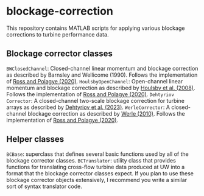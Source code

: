 # blockage-correction
This repository contains MATLAB scripts for applying various blockage corrections to turbine performance data.

## Blockage corrector classes
`BWClosedChannel`: Closed-channel linear momentum and blockage correction as described by Barnsley and Wellicome (1990). Follows the implementation of [Ross and Polagye (2020)](https://doi.org/10.1016/j.renene.2020.01.135).
`HoulsbyOpenChannel`: Open-channel linear momentum and blockage correction as described by [Houlsby et al. (2008)](https://ora.ox.ac.uk/objects/uuid:5576d575-7bac-44b6-ac79-f698edcda40e). Follows the implementation of [Ross and Polagye (2020)](https://doi.org/10.1016/j.renene.2020.01.135).
`Dehtyriov Corrector`: A closed-channel two-scale blockage correction for turbine arrays as described by [Dehtyriov et al. (2023)](https://submissions.ewtec.org/proc-ewtec/article/view/366).
`WerleCorrector`: A closed-channel blockage correction as described by [Werle (2010)](https://arc.aiaa.org/doi/10.2514/1.44602). Follows the implementation of [Ross and Polagye (2020)](https://doi.org/10.1016/j.renene.2020.01.135).

## Helper classes
`BCBase`: superclass that defines several basic functions used by all of the blockage corrector classes.
`BCTranslator`: utility class that provides functions for translating cross-flow turbine data produced at UW into a format that the blockage corrector classes expect. If you plan to use these blockage corrector objects extensively, I recommend you write a similar sort of syntax translator code.
